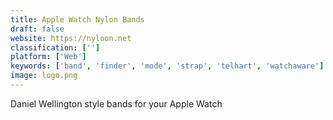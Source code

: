 ```yaml
---
title: Apple Watch Nylon Bands
draft: false 
website: https://nyloon.net
classification: ['']
platform: ['Web']
keywords: ['band', 'finder', 'mode', 'strap', 'telhart', 'watchaware']
image: logo.png
---
```

Daniel Wellington style bands for your Apple Watch